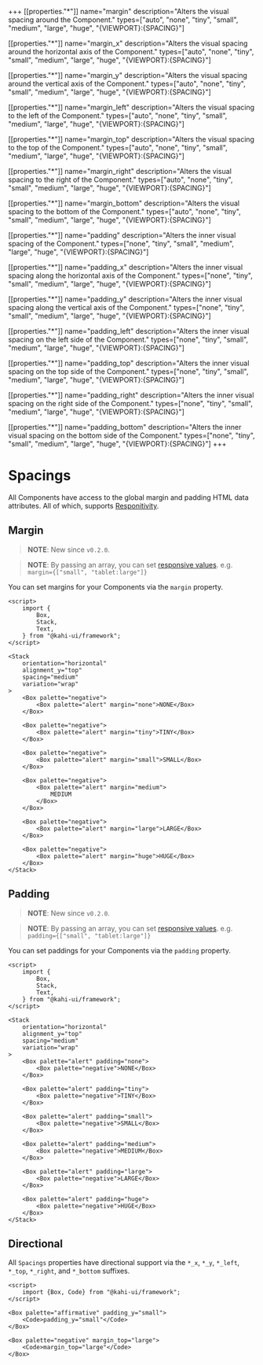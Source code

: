 +++
[[properties."*"]]
name="margin"
description="Alters the visual spacing around the Component."
types=["auto", "none", "tiny", "small", "medium", "large", "huge", "{VIEWPORT}:{SPACING}"]

[[properties."*"]]
name="margin_x"
description="Alters the visual spacing around the horizontal axis of the Component."
types=["auto", "none", "tiny", "small", "medium", "large", "huge", "{VIEWPORT}:{SPACING}"]

[[properties."*"]]
name="margin_y"
description="Alters the visual spacing around the vertical axis of the Component."
types=["auto", "none", "tiny", "small", "medium", "large", "huge", "{VIEWPORT}:{SPACING}"]

[[properties."*"]]
name="margin_left"
description="Alters the visual spacing to the left of the Component."
types=["auto", "none", "tiny", "small", "medium", "large", "huge", "{VIEWPORT}:{SPACING}"]

[[properties."*"]]
name="margin_top"
description="Alters the visual spacing to the top of the Component."
types=["auto", "none", "tiny", "small", "medium", "large", "huge", "{VIEWPORT}:{SPACING}"]

[[properties."*"]]
name="margin_right"
description="Alters the visual spacing to the right of the Component."
types=["auto", "none", "tiny", "small", "medium", "large", "huge", "{VIEWPORT}:{SPACING}"]

[[properties."*"]]
name="margin_bottom"
description="Alters the visual spacing to the bottom of the Component."
types=["auto", "none", "tiny", "small", "medium", "large", "huge", "{VIEWPORT}:{SPACING}"]

[[properties."*"]]
name="padding"
description="Alters the inner visual spacing of the Component."
types=["none", "tiny", "small", "medium", "large", "huge", "{VIEWPORT}:{SPACING}"]

[[properties."*"]]
name="padding_x"
description="Alters the inner visual spacing along the horizontal axis of the Component."
types=["none", "tiny", "small", "medium", "large", "huge", "{VIEWPORT}:{SPACING}"]

[[properties."*"]]
name="padding_y"
description="Alters the inner visual spacing along the vertical axis of the Component."
types=["none", "tiny", "small", "medium", "large", "huge", "{VIEWPORT}:{SPACING}"]

[[properties."*"]]
name="padding_left"
description="Alters the inner visual spacing on the left side of the Component."
types=["none", "tiny", "small", "medium", "large", "huge", "{VIEWPORT}:{SPACING}"]

[[properties."*"]]
name="padding_top"
description="Alters the inner visual spacing on the top side of the Component."
types=["none", "tiny", "small", "medium", "large", "huge", "{VIEWPORT}:{SPACING}"]

[[properties."*"]]
name="padding_right"
description="Alters the inner visual spacing on the right side of the Component."
types=["none", "tiny", "small", "medium", "large", "huge", "{VIEWPORT}:{SPACING}"]

[[properties."*"]]
name="padding_bottom"
description="Alters the inner visual spacing on the bottom side of the Component."
types=["none", "tiny", "small", "medium", "large", "huge", "{VIEWPORT}:{SPACING}"]
+++

# Spacings

All Components have access to the global margin and padding HTML data attributes. All of which, supports [Responitivity](../framework/responsitivity.md).

## Margin

> **NOTE**: New since `v0.2.0`.

> **NOTE**: By passing an array, you can set [responsive values](../framework/responsitivity.md). e.g. `margin={["small", "tablet:large"]}`

You can set margins for your Components via the `margin` property.

```svelte {title="Spacings Margin" mode="repl"}
<script>
    import {
        Box,
        Stack,
        Text,
    } from "@kahi-ui/framework";
</script>

<Stack
    orientation="horizontal"
    alignment_y="top"
    spacing="medium"
    variation="wrap"
>
    <Box palette="negative">
        <Box palette="alert" margin="none">NONE</Box>
    </Box>

    <Box palette="negative">
        <Box palette="alert" margin="tiny">TINY</Box>
    </Box>

    <Box palette="negative">
        <Box palette="alert" margin="small">SMALL</Box>
    </Box>

    <Box palette="negative">
        <Box palette="alert" margin="medium">
            MEDIUM
        </Box>
    </Box>

    <Box palette="negative">
        <Box palette="alert" margin="large">LARGE</Box>
    </Box>

    <Box palette="negative">
        <Box palette="alert" margin="huge">HUGE</Box>
    </Box>
</Stack>
```

## Padding

> **NOTE**: New since `v0.2.0`.

> **NOTE**: By passing an array, you can set [responsive values](../framework/responsitivity.md). e.g. `padding={["small", "tablet:large"]}`

You can set paddings for your Components via the `padding` property.

```svelte {title="Spacings Padding" mode="repl"}
<script>
    import {
        Box,
        Stack,
        Text,
    } from "@kahi-ui/framework";
</script>

<Stack
    orientation="horizontal"
    alignment_y="top"
    spacing="medium"
    variation="wrap"
>
    <Box palette="alert" padding="none">
        <Box palette="negative">NONE</Box>
    </Box>

    <Box palette="alert" padding="tiny">
        <Box palette="negative">TINY</Box>
    </Box>

    <Box palette="alert" padding="small">
        <Box palette="negative">SMALL</Box>
    </Box>

    <Box palette="alert" padding="medium">
        <Box palette="negative">MEDIUM</Box>
    </Box>

    <Box palette="alert" padding="large">
        <Box palette="negative">LARGE</Box>
    </Box>

    <Box palette="alert" padding="huge">
        <Box palette="negative">HUGE</Box>
    </Box>
</Stack>
```

## Directional

All `Spacings` properties have directional support via the `*_x`, `*_y`, `*_left`, `*_top`, `*_right`, and `*_bottom` suffixes.

```svelte {title="Spacings Direction" mode="repl"}
<script>
    import {Box, Code} from "@kahi-ui/framework";
</script>

<Box palette="affirmative" padding_y="small">
    <Code>padding_y="small"</Code>
</Box>

<Box palette="negative" margin_top="large">
    <Code>margin_top="large"</Code>
</Box>
```
